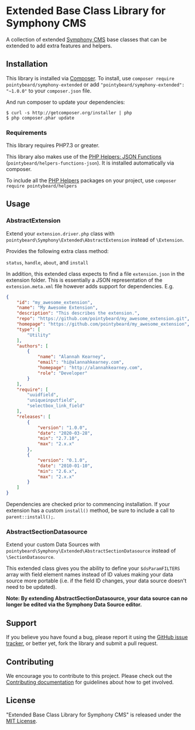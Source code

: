 # Extended Base Class Library for Symphony CMS

A collection of extended [Symphony CMS](https://www.getsymphony.com/) base classes that can be extended to add extra features and helpers.

## Installation

This library is installed via [Composer](http://getcomposer.org/). To install, use `composer require pointybeard/symphony-extended` or add `"pointybeard/symphony-extended": "~1.0.0"` to your `composer.json` file.

And run composer to update your dependencies:

    $ curl -s http://getcomposer.org/installer | php
    $ php composer.phar update

### Requirements

This library requires PHP7.3 or greater.

This library also makes use of the [PHP Helpers: JSON Functions](https://github.com/pointybeard/helpers-functions-json) (`pointybeard/helpers-functions-json`). It is installed automatically via composer.

To include all the [PHP Helpers](https://github.com/pointybeard/helpers) packages on your project, use `composer require pointybeard/helpers`

## Usage

### AbstractExtension

Extend your `extension.driver.php` class with `pointybeard\Symphony\Extended\AbstractExtension` instead of `\Extension`.

Provides the following extra class method:

`status`, `handle`, `about`, and `install`

In addition, this extended class expects to find a file `extension.json` in the extension folder. This is essentially a JSON representation of the `extension.meta.xml` file however adds support for dependencies. E.g.

```json
{
    "id": "my_awesome_extension",
    "name": "My Awesome Extension",
    "description": "This describes the extension.",
    "repo": "https://github.com/pointybeard/my_awesome_extension.git",
    "homepage": "https://github.com/pointybeard/my_awesome_extension",
    "type": [
        "Utility"
    ],
    "authors": [
        {
            "name": "Alannah Kearney",
            "email": "hi@alannahkearney.com",
            "homepage": "http://alannahkearney.com",
            "role": "Developer"
        }
    ],
    "require": [
        "uuidfield",
        "uniqueinputfield",
        "selectbox_link_field"
    ],
    "releases": [
        {
            "version": "1.0.0",
            "date": "2020-03-28",
            "min": "2.7.10",
            "max": "2.x.x"
        },
        {
            "version": "0.1.0",
            "date": "2010-01-10",
            "min": "2.6.x",
            "max": "2.x.x"
        }
    ]
}
```

Dependencies are checked prior to commencing installation. If your extension has a custom `install()` method, be sure to include a call to `parent::install();`.

### AbstractSectionDatasource

Extend your custom Data Sources with `pointybeard\Symphony\Extended\AbstractSectionDatasource` instead of `\SectionDatasource`.

This extended class gives you the ability to define your `$dsParamFILTERS` array with field element names instead of ID values making your data source more portable (i.e. if the field ID changes, your data source doesn't need to be updated).

**Note: By extending AbstractSectionDatasource, your data source can no longer be edited via the Symphony Data Source editor.**

## Support

If you believe you have found a bug, please report it using the [GitHub issue tracker](https://github.com/pointybeard/symphony-extended/issues),
or better yet, fork the library and submit a pull request.

## Contributing

We encourage you to contribute to this project. Please check out the [Contributing documentation](https://github.com/pointybeard/symphony-extended/blob/master/CONTRIBUTING.md) for guidelines about how to get involved.

## License

"Extended Base Class Library for Symphony CMS" is released under the [MIT License](http://www.opensource.org/licenses/MIT).
